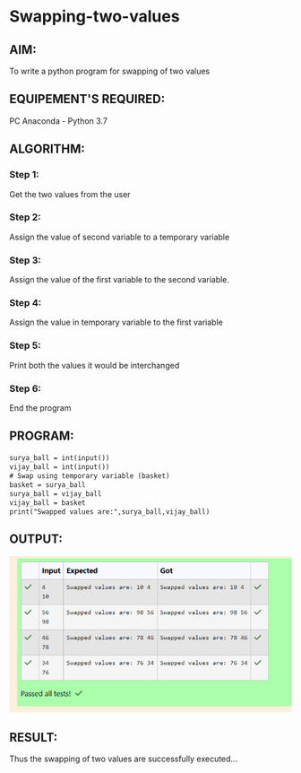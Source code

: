 # Swapping-two-values
## AIM:
To write a python program for swapping of two values
## EQUIPEMENT'S REQUIRED: 
PC
Anaconda - Python 3.7
## ALGORITHM: 
### Step 1:
Get the two values from the user
### Step 2: 
Assign the value of second variable to a temporary variable 
### Step 3: 
Assign the value of the first variable to the second variable.
### Step 4:  
Assign the value in temporary variable to the first variable
### Step 5: 
Print both the values it would be interchanged
### Step 6: 
End the program
## PROGRAM:
    surya_ball = int(input())
    vijay_ball = int(input())
    # Swap using temporary variable (basket)
    basket = surya_ball
    surya_ball = vijay_ball
    vijay_ball = basket
    print("Swapped values are:",surya_ball,vijay_ball)



## OUTPUT:
![output](Output.png)

## RESULT:
Thus the swapping of two values are successfully executed...



